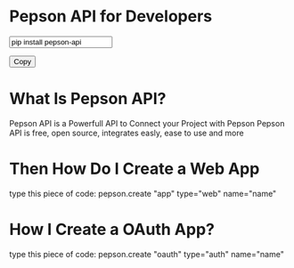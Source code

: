 # Pepson API for Developers
<!-- The text field -->
<input type="text" value="pip install pepson-api" id="myInput">

<!-- The button used to copy the text -->
<button onclick="myFunction()">Copy</button>
<!-- The JavaScript Source to Copy Code-->
<script>
function myFunction() {
  /* Get the text field */
  var copyText = document.getElementById("myInput");

  /* Select the text field */
  copyText.select();
  copyText.setSelectionRange(0, 99999); /* For mobile devices */

   /* Copy the text inside the text field */
  navigator.clipboard.writeText(copyText.value);

  /* Alert the copied text */
  alert("Copied the text: " + copyText.value);
}
</script>

# What Is Pepson API?
Pepson API is a Powerfull API to Connect your Project with Pepson
Pepson API is free, open source, integrates easly, ease to use and more
# Then How Do I Create a Web App
type this piece of code: pepson.create "app" type="web" name="name"

# How I Create a OAuth App?
type this piece of code: pepson.create "oauth" type="auth" name="name"
